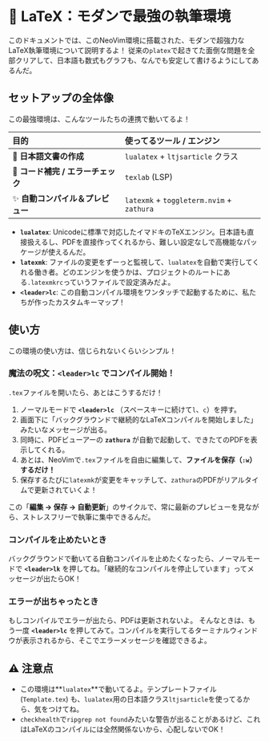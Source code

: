 # 📜 LaTeX：モダンで最強の執筆環境

このドキュメントでは、このNeoVim環境に搭載された、モダンで超強力なLaTeX執筆環境について説明するよ！
従来の`platex`で起きてた面倒な問題を全部クリアして、日本語も数式もグラフも、なんでも安定して書けるようにしてあるんだ。

## セットアップの全体像

この最強環境は、こんなツールたちの連携で動いてるよ！

| 目的 | 使ってるツール / エンジン |
| :--- | :--- |
| 📜 **日本語文書の作成** | `lualatex` + `ltjsarticle` クラス |
| 🤖 **コード補完 / エラーチェック** | `texlab` (LSP) |
| ✨ **自動コンパイル＆プレビュー** | `latexmk` + `toggleterm.nvim` + `zathura` |

- **`lualatex`**: Unicodeに標準で対応したイマドキのTeXエンジン。日本語も直接扱えるし、PDFを直接作ってくれるから、難しい設定なしで高機能なパッケージが使えるんだ。
- **`latexmk`**: ファイルの変更をずーっと監視して、`lualatex`を自動で実行してくれる働き者。どのエンジンを使うかは、プロジェクトのルートにある`.latexmkrc`っていうファイルで設定済みだよ。
- **`<leader>lc`**: この自動コンパイル環境をワンタッチで起動するために、私たちが作ったカスタムキーマップ！

## 使い方

この環境の使い方は、信じられないくらいシンプル！

### 魔法の呪文：`<leader>lc` でコンパイル開始！

`.tex`ファイルを開いたら、あとはこうするだけ！

1.  ノーマルモードで **`<leader>lc`** （スペースキーに続けて`l`、`c`）を押す。
2.  画面下に「バックグラウンドで継続的なLaTeXコンパイルを開始しました」みたいなメッセージが出る。
3.  同時に、PDFビューアーの **`zathura`** が自動で起動して、できたてのPDFを表示してくれる。
4.  あとは、NeoVimで`.tex`ファイルを自由に編集して、**ファイルを保存（`:w`）するだけ！**
5.  保存するたびに`latexmk`が変更をキャッチして、`zathura`のPDFがリアルタイムで更新されていくよ！

この「**編集 → 保存 → 自動更新**」のサイクルで、常に最新のプレビューを見ながら、ストレスフリーで執筆に集中できるんだ。

### コンパイルを止めたいとき

バックグラウンドで動いてる自動コンパイルを止めたくなったら、ノーマルモードで **`<leader>lk`** を押してね。「継続的なコンパイルを停止しています」ってメッセージが出たらOK！

### エラーが出ちゃったとき

もしコンパイルでエラーが出たら、PDFは更新されないよ。
そんなときは、もう一度 **`<leader>lc`** を押してみて。コンパイルを実行してるターミナルウィンドウが表示されるから、そこでエラーメッセージを確認できるよ。

## ⚠️ 注意点

- この環境は**`lualatex`**で動いてるよ。テンプレートファイル (`Template.tex`) も、`lualatex`用の日本語クラス`ltjsarticle`を使ってるから、気をつけてね。
- `checkhealth`で`ripgrep not found`みたいな警告が出ることがあるけど、これはLaTeXのコンパイルには全然関係ないから、心配しないでOK！
